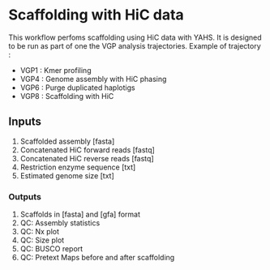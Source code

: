 # Scaffolding with HiC data

This workflow perfoms scaffolding using HiC data with YAHS. It is designed to be run as part of one the VGP analysis trajectories. 
Example of trajectory : 
- VGP1 : Kmer profiling 
- VGP4 : Genome assembly with HiC phasing
- VGP6 : Purge duplicated haplotigs
- VGP8 : Scaffolding with HiC

## Inputs

1. Scaffolded assembly [fasta]
2. Concatenated HiC forward reads [fastq]
3. Concatenated HiC reverse reads [fastq]
4. Restriction enzyme sequence [txt]
5. Estimated genome size [txt]

### Outputs

1. Scaffolds in [fasta] and [gfa] format
2. QC: Assembly statistics
3. QC: Nx plot
4. QC: Size plot
5. QC: BUSCO report
6. QC: Pretext Maps before and after scaffolding